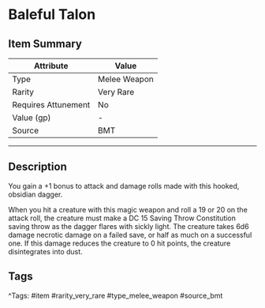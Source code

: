 # Baleful Talon

## Item Summary

| Attribute            | Value                        |
|----------------------|------------------------------|
| Type                 | Melee Weapon |
| Rarity               | Very Rare             |
| Requires Attunement  | No                |
| Value (gp)           | -    |
| Source               | BMT |

---

## Description

You gain a +1 bonus to attack and damage rolls made with this hooked, obsidian dagger.

When you hit a creature with this magic weapon and roll a 19 or 20 on the attack roll, the creature must make a DC 15 Saving Throw Constitution saving throw as the dagger flares with sickly light. The creature takes 6d6 damage necrotic damage on a failed save, or half as much on a successful one. If this damage reduces the creature to 0 hit points, the creature disintegrates into dust.

## Tags

^Tags: #item #rarity_very_rare #type_melee_weapon #source_bmt